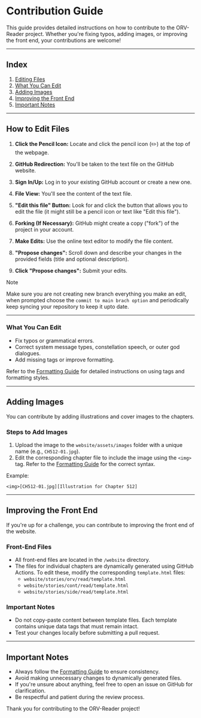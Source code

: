 # Contribution Guide

This guide provides detailed instructions on how to contribute to the ORV-Reader project. Whether you're fixing typos, adding images, or improving the front end, your contributions are welcome!

---

## Index
1. [Editing Files](#how-to-edit-files)
2. [What You Can Edit](#what-you-can-edit)
3. [Adding Images](#adding-images)
4. [Improving the Front End](#improving-the-front-end)
5. [Important Notes](#important-notes)

---

## How to Edit Files

1.  **Click the Pencil Icon:** Locate and click the pencil icon (✏️) at the top of the webpage.

2.  **GitHub Redirection:** You'll be taken to the text file on the GitHub website.

3.  **Sign In/Up:** Log in to your existing GitHub account or create a new one.

4.  **File View:** You'll see the content of the text file.

5.  **"Edit this file" Button:** Look for and click the button that allows you to edit the file (it might still be a pencil icon or text like "Edit this file").

6.  **Forking (If Necessary):** GitHub might create a copy ("fork") of the project in your account.

7.  **Make Edits:** Use the online text editor to modify the file content.

8.  **"Propose changes":** Scroll down and describe your changes in the provided fields (title and optional description).

9.  **Click "Propose changes":** Submit your edits.

> [!NOTE]
> Make sure you are not creating new branch everything you make an edit, when prompted choose the `commit to main brach option` and periodically keep syncing your repository to keep it upto date.

---

### What You Can Edit
- Fix typos or grammatical errors.
- Correct system message types, constellation speech, or outer god dialogues.
- Add missing tags or improve formatting.

Refer to the [Formatting Guide](./formatting.md) for detailed instructions on using tags and formatting styles.

---

## Adding Images

You can contribute by adding illustrations and cover images to the chapters.

### Steps to Add Images
1. Upload the image to the `website/assets/images` folder with a unique name (e.g., `CH512-01.jpg`).
2. Edit the corresponding chapter file to include the image using the `<img>` tag. Refer to the [Formatting Guide](./formatting.md) for the correct syntax.

Example:
```
<img>[CH512-01.jpg][Illustration for Chapter 512]
```

---

## Improving the Front End

If you're up for a challenge, you can contribute to improving the front end of the website.

### Front-End Files
- All front-end files are located in the `/website` directory.
- The files for individual chapters are dynamically generated using GitHub Actions. To edit these, modify the corresponding `template.html` files:
  - `website/stories/orv/read/template.html`
  - `website/stories/cont/read/template.html`
  - `website/stories/side/read/template.html`

### Important Notes
- Do not copy-paste content between template files. Each template contains unique data tags that must remain intact.
- Test your changes locally before submitting a pull request.

---

## Important Notes

- Always follow the [Formatting Guide](./formatting.md) to ensure consistency.
- Avoid making unnecessary changes to dynamically generated files.
- If you're unsure about anything, feel free to open an issue on GitHub for clarification.
- Be respectful and patient during the review process.

Thank you for contributing to the ORV-Reader project!
